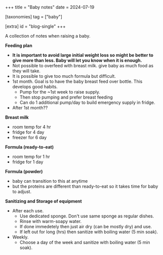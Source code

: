 +++
title = "Baby notes"
date = 2024-07-19

[taxonomies]
tag = ["baby"]

[extra]
id = "blog-single"
+++

A collection of notes when raising a baby.

<!-- more -->

**Feeding plan**
- **It is important to avoid large initial weight loss so might be better to give more than less. Baby will let you know when it is enough.**
- Not possible to overfeed with breast milk. give baby as much food as they will take.
- It is possible to give too much formula but difficult.
- 1st month. Goal is to have the baby breast feed over bottle. This develops good habits.
  - Pump for the ~1st week to raise supply.
  - Then stop pumping and prefer breast feeding
  - Can do 1 additional pump/day to build emergency supply in fridge.
- After 1st month??

**Breast milk**
- room temp for 4 hr
- fridge for 4 day
- freezer for 6 day

**Formula (ready-to-eat)**
- room temp for 1 hr
- fridge for 1 day

**Formula (powder)**
- baby can transition to this at anytime
- but the proteins are different than ready-to-eat so it takes time for baby to adjust.

**Sanitizing and Storage of equipment**
- After each use.
  - Use dedicated sponge. Don't use same sponge as regular dishes.
  - Rinse with warm-soapy water.
  - If done immedetely then just air dry (can be mostly dry) and use.
  - If left out for long (hrs) then sanitize with boiling water (5 min soak).
- Weekly.
  - Choose a day of the week and sanitize with boiling water (5 min soak).
